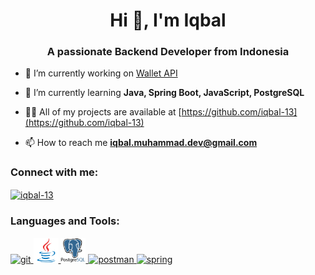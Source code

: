 <h1 align="center">Hi 👋, I'm Iqbal</h1>
<h3 align="center">A passionate Backend Developer from Indonesia</h3>

- 🔭 I’m currently working on [Wallet API](https://github.com/iqbal-13/wallet-api)

- 🌱 I’m currently learning **Java, Spring Boot, JavaScript, PostgreSQL**

- 👨‍💻 All of my projects are available at [https://github.com/iqbal-13](https://github.com/iqbal-13)

- 📫 How to reach me **iqbal.muhammad.dev@gmail.com**

<h3 align="left">Connect with me:</h3>
<p align="left">
<a href="https://linkedin.com/in/iqbal-13" target="blank"><img align="center" src="https://raw.githubusercontent.com/rahuldkjain/github-profile-readme-generator/master/src/images/icons/Social/linked-in-alt.svg" alt="iqbal-13" height="30" width="40" /></a>
</p>

<h3 align="left">Languages and Tools:</h3>
<p align="left"> <a href="https://git-scm.com/" target="_blank" rel="noreferrer"> <img src="https://www.vectorlogo.zone/logos/git-scm/git-scm-icon.svg" alt="git" width="40" height="40"/> </a> <a href="https://www.java.com" target="_blank" rel="noreferrer"> <img src="https://raw.githubusercontent.com/devicons/devicon/master/icons/java/java-original.svg" alt="java" width="40" height="40"/> </a> <a href="https://www.postgresql.org" target="_blank" rel="noreferrer"> <img src="https://raw.githubusercontent.com/devicons/devicon/master/icons/postgresql/postgresql-original-wordmark.svg" alt="postgresql" width="40" height="40"/> </a> <a href="https://postman.com" target="_blank" rel="noreferrer"> <img src="https://www.vectorlogo.zone/logos/getpostman/getpostman-icon.svg" alt="postman" width="40" height="40"/> </a> <a href="https://spring.io/" target="_blank" rel="noreferrer"> <img src="https://www.vectorlogo.zone/logos/springio/springio-icon.svg" alt="spring" width="40" height="40"/> </a> </p>
